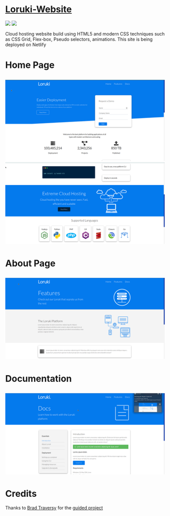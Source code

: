 # [Loruki-Website](https://loruki-hosting.netlify.app/)
<img src='https://upload.wikimedia.org/wikipedia/commons/6/61/HTML5_logo_and_wordmark.svg' 
width=48>
<img src='https://upload.wikimedia.org/wikipedia/commons/d/d5/CSS3_logo_and_wordmark.svg' 
width=36>

Cloud hosting website build using HTML5 and modern CSS techniques such as CSS Grid, Flex-box, Pseudo selectors, animations.
This site is being deployed on Netlify
# Home Page
![Home](https://raw.githubusercontent.com/Sagyam/Loruki-Website/main/images/home1.png)
![Home](https://raw.githubusercontent.com/Sagyam/Loruki-Website/main/images/home2.png)
---
# About Page
![Features](https://raw.githubusercontent.com/Sagyam/Loruki-Website/main/images/features.png)
---
# Documentation
![Documentation](https://raw.githubusercontent.com/Sagyam/Loruki-Website/main/images/docs.png)
---
# Credits
Thanks to [Brad Traversy](https://www.youtube.com/channel/UC29ju8bIPH5as8OGnQzwJyA) for the [guided project](https://www.youtube.com/watch?v=p0bGHP-PXD4&t=6700s&ab_channel=TraversyMedia)
